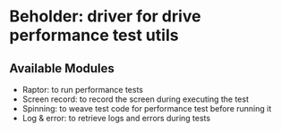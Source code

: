 # Beholder: driver for drive performance test utils

## Available Modules

* Raptor: to run performance tests
* Screen record: to record the screen during executing the test
* Spinning: to weave test code for performance test before running it 
* Log & error: to retrieve logs and errors during tests
